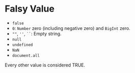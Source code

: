 # Falsy Value

- `false`
- `0`: `Number` zero (including negative zero) and `BigInt` zero.
- `""`, `''`, ` `` `: Empty string.
- `null`
- `undefined`
- `NaN`
- `document.all`

Every other value is considered TRUE.
